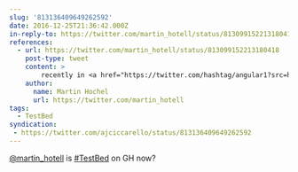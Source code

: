```yaml
---
slug: '813136409649262592'
date: 2016-12-25T21:36:42.000Z
in-reply-to: https://twitter.com/martin_hotell/status/813099152213180418
references:
  - url: https://twitter.com/martin_hotell/status/813099152213180418
    post-type: tweet
    content: >
        recently in <a href="https://twitter.com/hashtag/angular1?src=hash&amp;ref_src=twsrc%5Etfw">#angular1</a> with <a href="https://twitter.com/hashtag/ngMetadata?src=hash&amp;ref_src=twsrc%5Etfw">#ngMetadata</a> <a href="https://twitter.com/hashtag/TestBed?src=hash&amp;ref_src=twsrc%5Etfw">#TestBed</a> <a href="https://twitter.com/hashtag/testing?src=hash&amp;ref_src=twsrc%5Etfw">#testing</a> <a href="https://t.co/8JXB4EJbBj">pic.twitter.com/8JXB4EJbBj</a>
    author:
      name: Martin Hochel
      url: https://twitter.com/martin_hotell
tags:
  - TestBed
syndication:
 - https://twitter.com/ajciccarello/status/813136409649262592
---
```


[@martin_hotell](https://twitter.com/martin_hotell) is [#TestBed](/posts/tags/TestBed) on GH now?
